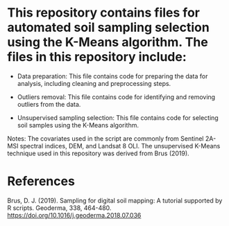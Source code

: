 # This repository contains files for automated soil sampling selection using the K-Means algorithm. The files in this repository include:

- Data preparation: This file contains code for preparing the data for analysis, including cleaning and preprocessing steps.

- Outliers removal: This file contains code for identifying and removing outliers from the data.

- Unsupervised sampling selection: This file contains code for selecting soil samples using the K-Means algorithm.

Notes: The covariates used in the script are commonly from Sentinel 2A-MSI spectral indices, DEM, and Landsat 8 OLI. The unsupervised K-Means technique used in this repository was derived from Brus (2019).

# References
Brus, D. J. (2019). Sampling for digital soil mapping: A tutorial supported by R scripts. Geoderma, 338, 464-480. https://doi.org/10.1016/j.geoderma.2018.07.036
